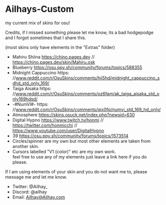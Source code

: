 # Ailhays-Custom
my current mix of skins for osu!

Credits, if I missed something please let me know, its a bad hodgepodge and I forgot sometimes that I share this.

(most skins only have elements in the "Extras" folder)
- Mahiru Shiina      https://chino.pages.dev // https://chino.pages.dev/skin/Mahiru.osk
- Blueberry			https://osu.ppy.sh/community/forums/topics/588355
- Midnight Cappuccino		https: //www.reddit.com/r/OsuSkins/comments/hji5hd/midnight_cappuccino_sdhd_std_only_169/
- Taiga Aisaka 			https: //www.reddit.com/r/OsuSkins/comments/oz6fam/ak_taiga_aisaka_std_only169hdsd/
- -#NumVI#-			https: //www.reddit.com/r/OsuSkins/comments/qix0fp/numvi_std_169_hd_only/
- Atmosphere 			https://skins.osuck.net/index.php?newsid=630
- Digital Hypno			    https://www.twitch.tv/honmi // https://twitter.com/honmicchi	// https://www.youtube.com/user/DigitalHypno
- 39 https://osu.ppy.sh/community/forums/topics/1573514
- Circles/spinner are my own but most other elements are taken from another skin. 
- Cursors labelled "V1 (color)" etc are my own work.
<br /> feel free to use any of my elements just leave a link here if you do please.

If I am using elements of your skin and you do not want me to, please message me and let me know.

- Twitter:	@Ailhay_
- Discord:	@ailhay
- Email:	Ailhay@Ailhay.com
